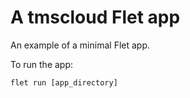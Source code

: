 # A tmscloud Flet app

An example of a minimal Flet app.

To run the app:

```
flet run [app_directory]
```